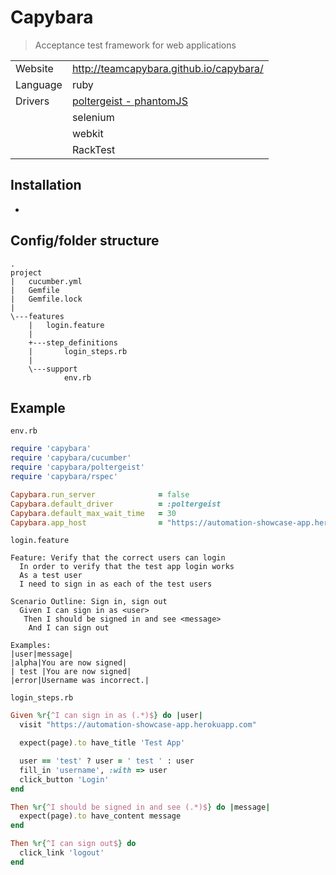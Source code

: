 # Capybara
> Acceptance test framework for web applications

|         |     |
|---------|-----|
|Website  |http://teamcapybara.github.io/capybara/|
|Language |ruby |
|Drivers  |[poltergeist - phantomJS](https://github.com/teampoltergeist/poltergeist)
|         |selenium|
|         |webkit|
|         |RackTest|

## Installation
*

## Config/folder structure
```
.
project
|   cucumber.yml
|   Gemfile
|   Gemfile.lock
|
\---features
    |   login.feature
    |
    +---step_definitions
    |       login_steps.rb
    |
    \---support
            env.rb
```

## Example
`env.rb`
```ruby
require 'capybara'
require 'capybara/cucumber'
require 'capybara/poltergeist'
require 'capybara/rspec'

Capybara.run_server              = false
Capybara.default_driver          = :poltergeist
Capybara.default_max_wait_time   = 30
Capybara.app_host                = "https://automation-showcase-app.herokuapp.com"
```

`login.feature`
```cucumber
Feature: Verify that the correct users can login
  In order to verify that the test app login works
  As a test user
  I need to sign in as each of the test users

Scenario Outline: Sign in, sign out
  Given I can sign in as <user>
   Then I should be signed in and see <message>
    And I can sign out

Examples:
|user|message|
|alpha|You are now signed|
| test |You are now signed|
|error|Username was incorrect.|
```

`login_steps.rb`
```ruby
Given %r{^I can sign in as (.*)$} do |user|
  visit "https://automation-showcase-app.herokuapp.com"

  expect(page).to have_title 'Test App'

  user == 'test' ? user = ' test ' : user
  fill_in 'username', :with => user
  click_button 'Login'
end

Then %r{^I should be signed in and see (.*)$} do |message|
  expect(page).to have_content message
end

Then %r{^I can sign out$} do
  click_link 'logout'
end
```
